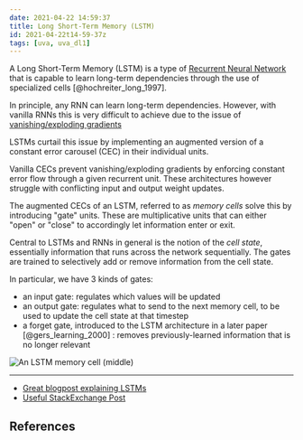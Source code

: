 ```yaml
---
date: 2021-04-22 14:59:37
title: Long Short-Term Memory (LSTM)
id: 2021-04-22t14-59-37z
tags: [uva, uva_dl1]
---
```


A Long Short-Term Memory (LSTM) is a type of
[Recurrent Neural Network](./2020-09-04t13-57-25z.md) that is capable to learn
long-term dependencies through the use of specialized cells
[@hochreiter_long_1997].

In principle, any RNN can learn long-term dependencies. However, with vanilla
RNNs this is very difficult to achieve due to the issue of
[vanishing/exploding gradients](./2021-04-23t16-08-52z.md)

LSTMs curtail this issue by implementing an augmented version of a constant
error carousel (CEC) in their individual units.

Vanilla CECs prevent vanishing/exploding gradients by enforcing constant error
flow through a given recurrent unit. These architectures however struggle with
conflicting input and output weight updates.

The augmented CECs of an LSTM, referred to as _memory cells_ solve this by
introducing "gate" units. These are multiplicative units that can either "open"
or "close" to accordingly let information enter or exit.

Central to LSTMs and RNNs in general is the notion of the _cell state_,
essentially information that runs across the network sequentially. The gates are
trained to selectively add or remove information from the cell state.

In particular, we have 3 kinds of gates:

- an input gate: regulates which values will be updated
- an output gate: regulates what to send to the next memory cell, to be used to
  update the cell state at that timestep
- a forget gate, introduced to the LSTM architecture in a later paper
  [@gers_learning_2000] : removes previously-learned information
  that is no longer relevant

![An LSTM memory
cell (middle)](https://colah.github.io/posts/2015-08-Understanding-LSTMs/img/LSTM3-chain.png)

---

- [Great blogpost explaining LSTMs](https://colah.github.io/posts/2015-08-Understanding-LSTMs/)
- [Useful StackExchange Post](https://datascience.stackexchange.com/questions/19196/forget-layer-in-a-recurrent-neural-network-rnn)

## References

